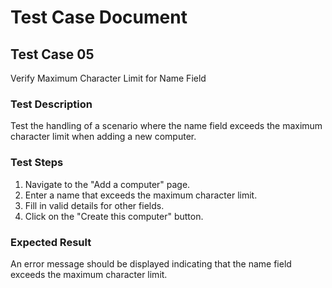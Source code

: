 # Test Case Document


## Test Case 05

Verify Maximum Character Limit for Name Field


### Test Description

Test the handling of a scenario where the name field exceeds the maximum character limit when adding a new computer.


### Test Steps

1. Navigate to the "Add a computer" page.
2. Enter a name that exceeds the maximum character limit.
3. Fill in valid details for other fields.
4. Click on the "Create this computer" button.


### Expected Result

An error message should be displayed indicating that the name field exceeds the maximum character limit.
